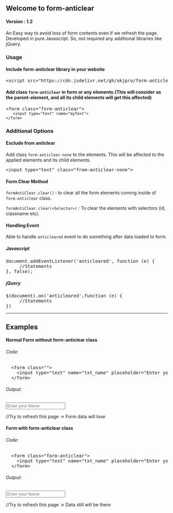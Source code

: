 ## Welcome to form-anticlear

<h4>Version : 1.2</h4>

An Easy way to avoid loss of form contents even if we refresh the page.
Developed in pure Javascript. So, not required any additional libraries like jQuery.

<h3>Usage</h3>

<h4>Include form-anticlear library in your website</h4>
<pre>&lt;script src="https://cdn.jsdelivr.net/gh/akjpro/form-anticlear/base.js">&lt;/script></pre>

<h4>Add class <code>form-anticlear</code> in form or any elements.(This will consider as the parent-element, and all its child elements will get this affected)</h4>
<pre>&lt;form class="form-anticlear"></code><br><code>&nbsp;&nbsp;&nbsp;&lt;input type="text" name="myText"></code><br><code>&lt;/form></code></pre>

<h3>Additional Options</h3>

<h4>Exclude from anticlear</h4>
<p>Add class <code>form-anticlear-none</code> to the elements. This will be affected to the applied elements and its child elements.</p>
<pre>&lt;input type="text" class="from-anticlear-none"></pre>

<h4>Form Clear Method</h4>
<p><code>formAntiClear.clear()</code> :  to clear all the form elements coming inside of <code>form-anticlear</code> class.</p>
<p><code>formAntiClear.clear(&lt;Selector>)</code> :  To clear the elements with selectors (id, classname etc).</p>

<h4>Handling Event</h4>
<p>Able to handle <code>anticleared</code> event to do something after data loaded to form.</p>
<h5>Javascript</h5>
<pre>document.addEventListener('anticleared', function (e) {
     //Statements
}, false);</pre>
<h5>jQuery</h5>
<pre>$(document).on('anticleared',function (e) {
     //Statements
})</pre>

<hr>
<h2>Examples</h2>
<h4> Normal Form without form-anticlear class</h4>
<h6>Code:</h6>
<pre>
  &lt;form class="">
    &lt;input type="text" name="txt_name" placeholder="Enter your Name">
  &lt;/form>
</pre>
<h6>Output:</h6>
 <form class="">
    <input type="text" name="txt_name" placeholder="Enter your Name">
 </form>
 //Try to refresh this page -> Form data will lose
 
 <h4> Form with form-anticlear class</h4>
<h6>Code:</h6>
<pre>
  &lt;form class="form-anticlear">
    &lt;input type="text" name="txt_name" placeholder="Enter your Name">
  &lt;/form>
</pre>
<h6>Output:</h6>
 <form class="form-anticlear">
    <input type="text" name="txt_name" placeholder="Enter your Name">
 </form>
 //Try to refresh this page -> Data still will be there
<script src="https://cdn.jsdelivr.net/gh/akjpro/form-anticlear/base.js"></script>
